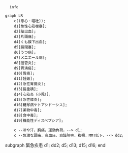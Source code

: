 ```mermaid
  info
```
```
graph LR
	c((悪心・嘔吐));
	d1[急性心筋梗塞];
	d2[脳出血];
	d3[片頭痛];
	d4[くも膜下出血];
	d5[腸閉塞];
	d6[うつ病];
	d7[メニエール病];
	d8[胆管炎];
	d9[胃潰瘍];
	d10[胃癌];
	d11[妊娠];
	d12[急性胃腸炎];	
	d13[腸重積];
	d14[心筋炎（小児）];
	d15[急性膵炎];
	d16[糖尿病ケトアシドーシス];
	d17[薬物中毒];
	d18[食中毒];
	d19[機能性ディスペプシア];

	c --冷や汗，胸痛，運動負荷，--> d1;
	c --急激な頭痛，高血圧，意識障害，複視，MMT低下，--> dd2;
```
subgraph 緊急疾患
	d1; dd2; d5; d13; d15; d16; 
end
